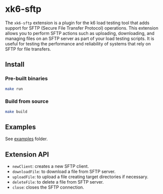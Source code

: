 # xk6-sftp

The `xk6-sftp` extension is a plugin for the k6 load testing tool that adds support for SFTP (Secure File Transfer Protocol) operations. This extension allows you to perform SFTP actions such as uploading, downloading, and managing files on an SFTP server as part of your load testing scripts. It is useful for testing the performance and reliability of systems that rely on SFTP for file transfers.

## Install

### Pre-built binaries 

``` sh
make run
```

### Build from source

``` sh
make build
```

## Examples

See [examples](./examples/) folder.

## Extension API

- `newClient`: creates a new SFTP client.
- `downloadFile`: to download a file from SFTP server.
- `uploadFile`: to upload a file creating target directories if necessary.
- `deleteFile`: to delete a file from SFTP server.
- `close`: closes the SFTP connection.
